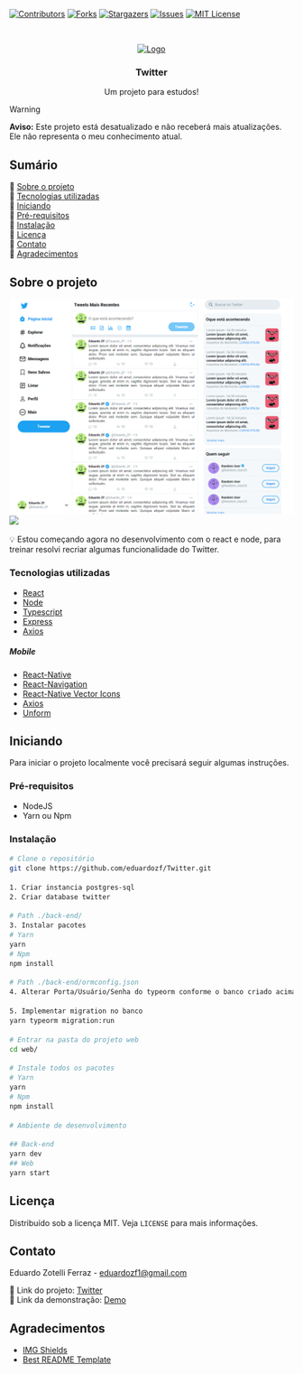 <!-- PROJECT SHIELDS -->
[![Contributors][contributors-shield]][contributors-url]
[![Forks][forks-shield]][forks-url]
[![Stargazers][stars-shield]][stars-url]
[![Issues][issues-shield]][issues-url]
[![MIT License][license-shield]][license-url]

<!-- PROJECT LOGO -->
<br />
<p align="center">
  <a href="https://github.com/eduardozf/Twitter">
    <img src="https://cdn-icons-png.flaticon.com/512/124/124021.png" alt="Logo" width="80" height="80">
  </a>

  <h3 align="center">Twitter</h3>

  <p align="center">
    Um projeto para estudos!
  </p>
</p>

> [!WARNING]  
> **Aviso:** Este projeto está desatualizado e não receberá mais atualizações. Ele não representa o meu conhecimento atual.

<!-- TABLE OF CONTENTS -->
## Sumário

📌 [Sobre o projeto](#sobre-o-projeto)<br />
📌 [Tecnologias utilizadas](#tecnologias-utilizadas)<br />
📌 [Iniciando](#iniciando)<br />
📌 [Pré-requisitos](#pré-requisitos) <br />
📌 [Instalação](#instalação)<br />
📌 [Licença](#licença)<br />
📌 [Contato](#contato)<br />
📌 [Agradecimentos](#agradecimentos)<br />


<!-- ABOUT THE PROJECT -->
## Sobre o projeto
<p align="left">
  <img src="images/MainPage.png" width="600px"/>
  <img src="images/app.gif" width="200px"/>
</p>


💡 Estou começando agora no desenvolvimento com o react e node, para treinar resolvi recriar algumas funcionalidade do Twitter.

### Tecnologias utilizadas
* [React](https://reactjs.org/)
* [Node](https://nodejs.org/en)
* [Typescript](https://www.typescriptlang.org/)
* [Express](https://expressjs.com/)
* [Axios](https://www.axios.com/)
##### Mobile
* [React-Native](https://reactnative.dev/)
* [React-Navigation](https://reactnavigation.org/)
* [React-Native Vector Icons](https://github.com/oblador/react-native-vector-icons)
* [Axios](https://www.axios.com/)
* [Unform](https://github.com/Rocketseat/unform)

<!-- GETTING STARTED -->
## Iniciando

Para iniciar o projeto localmente você precisará seguir algumas instruções.

### Pré-requisitos
* NodeJS
* Yarn ou Npm

### Instalação

```sh
# Clone o repositório
git clone https://github.com/eduardozf/Twitter.git

1. Criar instancia postgres-sql
2. Criar database twitter

# Path ./back-end/
3. Instalar pacotes
# Yarn
yarn
# Npm
npm install

# Path ./back-end/ormconfig.json
4. Alterar Porta/Usuário/Senha do typeorm conforme o banco criado acima

5. Implementar migration no banco
yarn typeorm migration:run

# Entrar na pasta do projeto web
cd web/

# Instale todos os pacotes
# Yarn
yarn
# Npm
npm install

# Ambiente de desenvolvimento

## Back-end
yarn dev
## Web
yarn start
```

<!-- LICENSE -->
## Licença
Distribuído sob a licença MIT. Veja `LICENSE` para mais informações.

<!-- CONTACT -->
## Contato

Eduardo Zotelli Ferraz - eduardozf1@gmail.com

🔗 Link do projeto: [Twitter](https://github.com/eduardozf/Twitter)
<br />
🔗 Link da demonstração: [Demo](https://eduardozf.github.io/)


<!-- ACKNOWLEDGEMENTS -->
## Agradecimentos
* [IMG Shields](https://shields.io)
* [Best README Template](https://github.com/othneildrew/Best-README-Template)

<!-- MARKDOWN LINKS & IMAGES -->
[contributors-shield]: https://img.shields.io/github/contributors/eduardozf/Twitter.svg?style=flat-square
[contributors-url]: https://github.com/eduardozf/Twitter/graphs/contributors
[forks-shield]: https://img.shields.io/github/forks/eduardozf/Twitter.svg?style=flat-square
[forks-url]: https://github.com/eduardozf/Twitter/network/members
[stars-shield]: https://img.shields.io/github/stars/eduardozf/Twitter.svg?style=flat-square
[stars-url]: https://github.com/eduardozf/Twitter/stargazers
[issues-shield]: https://img.shields.io/github/issues/eduardozf/Twitter.svg?style=flat-square
[issues-url]: https://github.com/eduardozf/Twitter/issues
[license-shield]: https://img.shields.io/github/license/eduardozf/Twitter.svg?style=flat-square
[license-url]: https://github.com/eduardozf/Twitter/blob/main/LICENSE.txt
[product-screenshot]: images/MainPage.png
[product-gif]: images/app.gif
